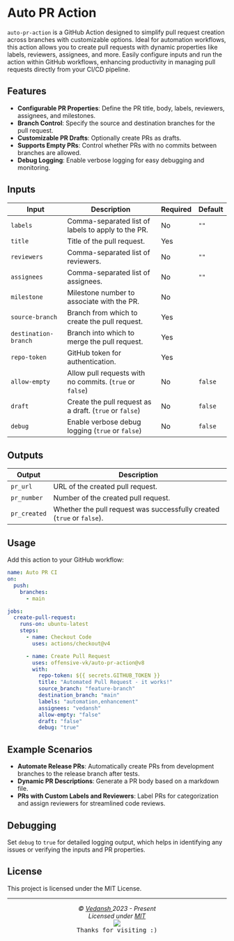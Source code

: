 # Auto PR Action

`auto-pr-action` is a GitHub Action designed to simplify pull request creation across branches with customizable options. Ideal for automation workflows, this action allows you to create pull requests with dynamic properties like labels, reviewers, assignees, and more. Easily configure inputs and run the action within GitHub workflows, enhancing productivity in managing pull requests directly from your CI/CD pipeline.

## Features

- **Configurable PR Properties**: Define the PR title, body, labels, reviewers, assignees, and milestones.
- **Branch Control**: Specify the source and destination branches for the pull request.
- **Customizable PR Drafts**: Optionally create PRs as drafts.
- **Supports Empty PRs**: Control whether PRs with no commits between branches are allowed.
- **Debug Logging**: Enable verbose logging for easy debugging and monitoring.

## Inputs

| Input              | Description                                                | Required | Default |
|--------------------|------------------------------------------------------------|----------|---------|
| `labels`           | Comma-separated list of labels to apply to the PR.         | No       | `""`    |
| `title`            | Title of the pull request.                                 | Yes      |         |
| `reviewers`        | Comma-separated list of reviewers.                         | No       | `""`    |
| `assignees`        | Comma-separated list of assignees.                         | No       | `""`    |
| `milestone`        | Milestone number to associate with the PR.                 | No       |         |
| `source-branch`    | Branch from which to create the pull request.              | Yes      |         |
| `destination-branch` | Branch into which to merge the pull request.             | Yes      |         |
| `repo-token`       | GitHub token for authentication.                           | Yes      |         |
| `allow-empty`   | Allow pull requests with no commits. (`true` or `false`)   | No       | `false` |
| `draft`         | Create the pull request as a draft. (`true` or `false`)    | No       | `false` |
| `debug`            | Enable verbose debug logging (`true` or `false`)           | No       | `false` |

## Outputs

| Output       | Description                                     |
|--------------|-------------------------------------------------|
| `pr_url`     | URL of the created pull request.                |
| `pr_number`  | Number of the created pull request.             |
| `pr_created` | Whether the pull request was successfully created (`true` or `false`). |

## Usage

Add this action to your GitHub workflow:

```yaml
name: Auto PR CI
on:
  push:
    branches:
      - main

jobs:
  create-pull-request:
    runs-on: ubuntu-latest
    steps:
      - name: Checkout Code
        uses: actions/checkout@v4

      - name: Create Pull Request
        uses: offensive-vk/auto-pr-action@v8
        with:
          repo-token: ${{ secrets.GITHUB_TOKEN }}
          title: "Automated Pull Request - it works!"
          source_branch: "feature-branch"
          destination_branch: "main"
          labels: "automation,enhancement"
          assignees: "vedansh"
          allow-empty: "false"
          draft: "false"
          debug: "true"
```

## Example Scenarios

- **Automate Release PRs**: Automatically create PRs from development branches to the release branch after tests.
- **Dynamic PR Descriptions**: Generate a PR body based on a markdown file.
- **PRs with Custom Labels and Reviewers**: Label PRs for categorization and assign reviewers for streamlined code reviews.

## Debugging

Set `debug` to `true` for detailed logging output, which helps in identifying any issues or verifying the inputs and PR properties.

## License

This project is licensed under the MIT License.

***

<p align="center">
  <i>&copy; <a href="https://github.com/offensive-vk/">Vedansh </a> 2023 - Present</i><br>
  <i>Licensed under <a href="https://github.com/offensive-vk/auto-pr-action/tree/master/LICENSE">MIT</a></i><br>
  <a href="https://github.com/TheHamsterBot"><img src="https://i.ibb.co/4KtpYxb/octocat-clean-mini.png" /></a><br>
  <kbd>Thanks for visiting :)</kbd>
</p>